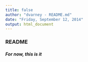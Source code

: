 ```yaml
---
title: false
author: "dvarney - README.md"
date: "Friday, September 12, 2014"
output: html_document
---
```


### README

##### For now, this is it